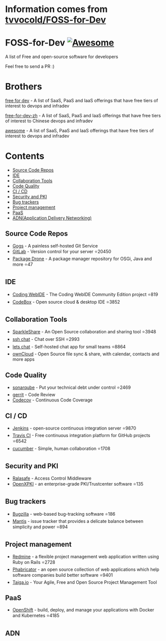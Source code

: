 # Information comes from [tvvocold/FOSS-for-Dev](https://github.com/tvvocold/FOSS-for-Dev)
# FOSS-for-Dev  [![Awesome](https://cdn.rawgit.com/sindresorhus/awesome/d7305f38d29fed78fa85652e3a63e154dd8e8829/media/badge.svg)](https://github.com/sindresorhus/awesome)
A list of Free and open-source software for developers

 
Feel free to send a PR :)
# Brothers
[free for dev](https://github.com/ripienaar/free-for-dev) - A list of SaaS, PaaS and IaaS offerings that have free tiers of interest to devops and infradev

[free-for-dev-zh](https://github.com/qinghuaiorg/free-for-dev-zh) - A list of SaaS, PaaS and IaaS offerings that have free tiers of interest to Chinese devops and infradev

[awesome](https://github.com/sindresorhus/awesome) - A list of SaaS, PaaS and IaaS offerings that have free tiers of interest to devops and infradev


# Contents
   * [Source Code Repos](#source-code-repos)
   * [IDE](#ide)
   * [Collaboration Tools](#collaboration-tools)
   * [Code Quality](#code-quality)
   * [CI / CD](#ci--cd)
   * [Security and PKI](#security-and-pki)
   * [Bug trackers](#bug-trackers)
   * [Project management](#project-management)
   * [PaaS](#paas)
   * [ADN(Application Delivery Networking)](#adn)


## Source Code Repos 

 * [Gogs](https://github.com/gogits/gogs)  - A painless self-hosted Git Service 
 * [GitLab](https://github.com/gitlabhq/gitlabhq) - Version control for your server :star:20450
 * [Package Drone](https://github.com/eclipse/packagedrone) - A package manager repository for OSGi, Java and more :star:47


## IDE 

 * [Coding WebIDE](https://github.com/Coding/WebIDE) - The Coding WebIDE Community Edition project :star:819
 * [CodeBox](https://github.com/CodeboxIDE/codebox) - Open source cloud & desktop IDE :star:3852


## Collaboration Tools

 * [SparkleShare](https://github.com/hbons/SparkleShare) - An Open Source collaboration and sharing tool :star:3948
 * [ssh chat](https://github.com/shazow/ssh-chat) - Chat over SSH  :star:2993
 * [lets chat](https://github.com/sdelements/lets-chat) - Self-hosted chat app for small teams :star:8864
 * [ownCloud](https://owncloud.org) - Open Source file sync & share, with calendar, contacts and more apps

## Code Quality

 * [sonarqube](https://github.com/SonarSource/sonarqube) - Put your technical debt under control :star:2469
 * [gerrit](https://gerrit.googlesource.com/) - Code Review
 * [Codecov](https://codecov.io/) - Continuous Code Coverage


## CI / CD

 * [Jenkins](https://github.com/jenkinsci/jenkins) - open-source continuous integration server :star:9870
 * [Travis CI](https://github.com/travis-ci/travis-ci) - Free continuous integration platform for GitHub projects :star:6542
 * [cucumber](https://github.com/cucumber/cucumber) - Simple, human collaboration  :star:1708


## Security and PKI

 * [Ralasafe](http://sourceforge.net/projects/ralasafe/) - Access Control Middleware
 * [OpenXPKI](https://github.com/openxpki/openxpki) - an enterprise-grade PKI/Trustcenter software :star:135


## Bug trackers

* [Bugzilla](https://github.com/bugzilla/bugzilla) - web-based bug-tracking software :star:186
* [Mantis](https://github.com/mantisbt/mantisbt) - issue tracker that provides a delicate balance between simplicity and power :star:894


## Project management
* [Redmine](https://github.com/redmine/redmine) - a flexible project management web application written using Ruby on Rails :star:2728
* [Phabricator](https://github.com/phacility/phabricator) - an open source collection of web applications which help software companies build better software :star:9401
* [Taiga.io](https://github.com/taigaio) - Your Agile, Free and Open Source Project Management Tool

## PaaS

 * [OpenShift](https://github.com/openshift/origin) - build, deploy, and manage your applications with Docker and Kubernetes :star:4185

## ADN 
  
 

